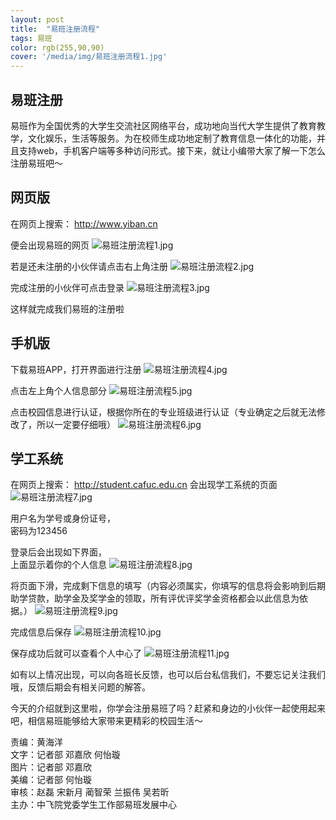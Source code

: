 ```yaml
---
layout: post
title:  "易班注册流程"
tags: 易班
color: rgb(255,90,90)
cover: '/media/img/易班注册流程1.jpg'
---
```


## 易班注册

易班作为全国优秀的大学生交流社区网络平台，成功地向当代大学生提供了教育教学，文化娱乐，生活等服务。为在校师生成功地定制了教育信息一体化的功能，并且支持web，手机客户端等多种访问形式。接下来，就让小编带大家了解一下怎么注册易班吧～

## 网页版
在网页上搜索：
<http://www.yiban.cn>

便会出现易班的网页
![易班注册流程1.jpg](/media/img/易班注册流程1.jpg)

若是还未注册的小伙伴请点击右上角注册
![易班注册流程2.jpg](/media/img/易班注册流程2.jpg)

完成注册的小伙伴可点击登录
![易班注册流程3.jpg](/media/img/易班注册流程3.jpg)

这样就完成我们易班的注册啦

## 手机版

下载易班APP，打开界面进行注册
![易班注册流程4.jpg](/media/img/易班注册流程4.jpg)

点击左上角个人信息部分
![易班注册流程5.jpg](/media/img/易班注册流程5.jpg)

点击校园信息进行认证，根据你所在的专业班级进行认证（专业确定之后就无法修改了，所以一定要仔细哦）
![易班注册流程6.jpg](/media/img/易班注册流程6.jpg)

## 学工系统

在网页上搜索：
<http://student.cafuc.edu.cn>
会出现学工系统的页面
![易班注册流程7.jpg](/media/img/易班注册流程7.jpg)

用户名为学号或身份证号，  
密码为123456

登录后会出现如下界面，  
上面显示着你的个人信息
![易班注册流程8.jpg](/media/img/易班注册流程8.jpg)

将页面下滑，完成剩下信息的填写（内容必须属实，你填写的信息将会影响到后期助学贷款，助学金及奖学金的领取，所有评优评奖学金资格都会以此信息为依据。）
![易班注册流程9.jpg](/media/img/易班注册流程9.jpg)

完成信息后保存
![易班注册流程10.jpg](/media/img/易班注册流程10.jpg)

保存成功后就可以查看个人中心了
![易班注册流程11.jpg](/media/img/易班注册流程11.jpg)

如有以上情况出现，可以向各班长反馈，也可以后台私信我们，不要忘记关注我们哦，反馈后期会有相关问题的解答。

今天的介绍就到这里啦，你学会注册易班了吗？赶紧和身边的小伙伴一起使用起来吧，相信易班能够给大家带来更精彩的校园生活～

责编：黄海洋  
文字：记者部 邓嘉欣 何怡璇  
图片：记者部 邓嘉欣  
美编：记者部 何怡璇  
审核：赵磊 宋新月 蔺智荣 兰振伟 吴若昕  
主办：中飞院党委学生工作部易班发展中心

